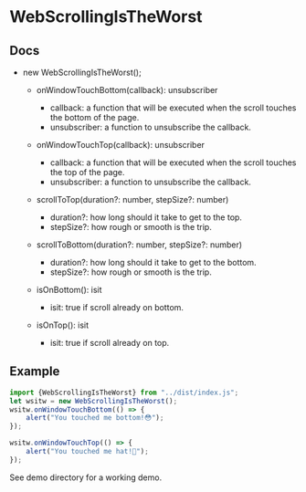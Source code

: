 # WebScrollingIsTheWorst

## Docs
* new WebScrollingIsTheWorst();
    * onWindowTouchBottom(callback): unsubscriber
      * callback: a function that will be executed when the scroll touches the bottom of the page.
      * unsubscriber: a function to unsubscribe the callback.

    * onWindowTouchTop(callback): unsubscriber
      * callback: a function that will be executed when the scroll touches the top of the page.
      * unsubscriber: a function to unsubscribe the callback.

    * scrollToTop(duration?: number, stepSize?: number)
      * duration?: how long should it take to get to the top.
      * stepSize?: how rough or smooth is the trip.

    * scrollToBottom(duration?: number, stepSize?: number)
      * duration?: how long should it take to get to the bottom.
      * stepSize?: how rough or smooth is the trip.

    * isOnBottom(): isit
      * isit: true if scroll already on bottom.

    * isOnTop(): isit
      * isit: true if scroll already on top.

## Example
```javascript
import {WebScrollingIsTheWorst} from "../dist/index.js";
let wsitw = new WebScrollingIsTheWorst();
wsitw.onWindowTouchBottom(() => {
    alert("You touched me bottom!😳");
});

wsitw.onWindowTouchTop(() => {
    alert("You touched me hat!🤭");
});
```
See demo directory for a working demo.